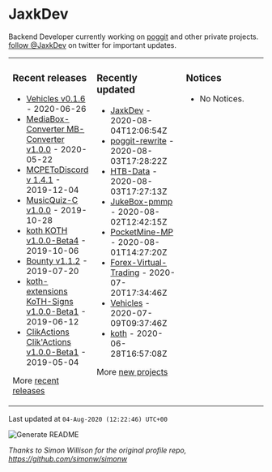 # JaxkDev
Backend Developer currently working on [poggit](https://github.com/JaxkDev/Poggit) and other private projects. [follow @JaxkDev](https://twitter.com/jaxkdev) on twitter for important updates.

<table><tr><td valign="top" width="33%">

### Recent releases
<!-- recent_releases starts -->
* [Vehicles v0.1.6](https://github.com/JaxkDev/Vehicles/releases/tag/0.1.6) - 2020-06-26
* [MediaBox-Converter MB-Converter v1.0.0](https://github.com/JaxkDev/MediaBox-Converter/releases/tag/1.0.0) - 2020-05-22
* [MCPEToDiscord v 1.4.1](https://github.com/JaxkDev/MCPEToDiscord/releases/tag/1.4.1) - 2019-12-04
* [MusicQuiz-C v1.0.0](https://github.com/JaxkDev/MusicQuiz-C/releases/tag/1.0.0) - 2019-10-28
* [koth KOTH v1.0.0-Beta4](https://github.com/JaxkDev/koth/releases/tag/1.0.0-Beta4) - 2019-10-06
* [Bounty v1.1.2](https://github.com/JaxkDev/Bounty/releases/tag/1.1.2) - 2019-07-20
* [koth-extensions KoTH-Signs v1.0.0-Beta1](https://github.com/JaxkDev/koth-extensions/releases/tag/KoTH-Signs%401.0.0-Beta1) - 2019-06-12
* [ClikActions Clik'Actions v1.0.0-Beta1](https://github.com/JaxkDev/ClikActions/releases/tag/1.0.0-Beta1) - 2019-05-04
<!-- recent_releases ends -->
More [recent releases](https://github.com/JaxkDev/JaxkDev/blob/master/releases.md)
</td><td valign="top" width="35%">

### Recently updated
<!-- recent_updates starts -->
* [JaxkDev](https://github.com/JaxkDev/JaxkDev) - 2020-08-04T12:06:54Z
* [poggit-rewrite](https://github.com/JaxkDev/poggit-rewrite) - 2020-08-03T17:28:22Z
* [HTB-Data](https://github.com/JaxkDev/HTB-Data) - 2020-08-03T17:27:13Z
* [JukeBox-pmmp](https://github.com/JaxkDev/JukeBox-pmmp) - 2020-08-02T12:42:15Z
* [PocketMine-MP](https://github.com/JaxkDev/PocketMine-MP) - 2020-08-01T14:27:20Z
* [Forex-Virtual-Trading](https://github.com/JaxkDev/Forex-Virtual-Trading) - 2020-07-20T17:34:46Z
* [Vehicles](https://github.com/JaxkDev/Vehicles) - 2020-07-09T09:37:46Z
* [koth](https://github.com/JaxkDev/koth) - 2020-06-28T16:57:08Z
<!-- recent_updates ends -->
More [new projects](https://github.com/JaxkDev?tab=repositories)
</td><td valign="top" width="33%">

### Notices
* No Notices.
</td></tr></table>

<!-- updated_at starts -->
Last updated at `04-Aug-2020 (12:22:46) UTC+00`
<!-- updated_at ends -->

![Generate README](https://github.com/JaxkDev/JaxkDev/workflows/Generate%20README/badge.svg)

*Thanks to Simon Willison for the original profile repo, https://github.com/simonw/simonw*
